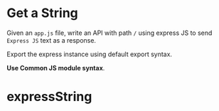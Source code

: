 # Get a String

Given an `app.js` file, write an API with path `/` using express JS to send `Express JS` text as a response.

Export the express instance using default export syntax.

<b>Use Common JS module syntax</b>.
# expressString
